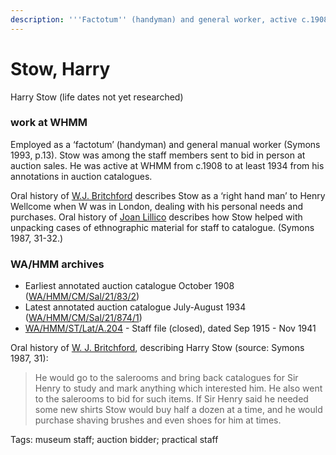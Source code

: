 ```yaml
---
description: '''Factotum'' (handyman) and general worker, active c.1908 to at least c.1934'
---
```


# Stow, Harry

Harry Stow (life dates not yet researched)

### work at WHMM

Employed as a ‘factotum’ (handyman) and general manual worker (Symons 1993, p.13). Stow was among the staff members sent to bid in person at auction sales. He was active at WHMM from c.1908 to at least 1934 from his annotations in auction catalogues.

Oral history of [W.J. Britchford](britchford-wj.md) describes Stow as a ‘right hand man’ to Henry Wellcome when W was in London, dealing with his personal needs and purchases. Oral history of [Joan Lillico](lillico-joan.md) describes how Stow helped with unpacking cases of ethnographic material for staff to catalogue. (Symons 1987, 31-32.)

### WA/HMM archives

* Earliest annotated auction catalogue October 1908 ([WA/HMM/CM/Sal/21/83/2](https://wellcomecollection.org/works/epzxgrbu))
* Latest annotated auction catalogue July-August 1934 ([WA/HMM/CM/Sal/21/874/1](https://wellcomecollection.org/works/pga7xx4u))
* [WA/HMM/ST/Lat/A.204](https://wellcomecollection.org/works/fr6hv32x) - Staff file (closed), dated Sep 1915 - Nov 1941

Oral history of [W. J. Britchford](britchford-wj.md), describing Harry Stow (source: Symons 1987, 31):

> He would go to the salerooms and bring back catalogues for Sir Henry to study and mark anything which interested him. He also went to the salerooms to bid for such items. If Sir Henry said he needed some new shirts Stow would buy half a dozen at a time, and he would purchase shaving brushes and even shoes for him at times.

Tags: museum staff; auction bidder; practical staff
